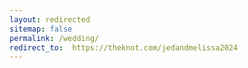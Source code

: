 ```yaml
---
layout: redirected
sitemap: false
permalink: /wedding/
redirect_to:  https://theknot.com/jedandmelissa2024
---
```


<meta http-equiv="refresh" content="1;url=https://theknot.com/jedandmelissa2024" />